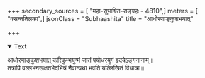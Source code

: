 +++
secondary_sources = [ "महा-सुभाषित-सङ्ग्रहः - 4810",]
meters = [ "वसन्ततिलका",]
jsonClass = "Subhaashita"
title = "आधोरणाङ्कुशभयात्"

+++

<details open><summary>Text</summary>

आधोरणाङ्कुशभयात् करिकुम्भयुग्मं जातं पयोधरयुगं हृदयेऽङ्गनानाम्।  
तत्रापि वल्लभनखक्षतभेदभिन्नं नैवान्यथा भवति यल्लिखितं विधात्रा॥
</details>
